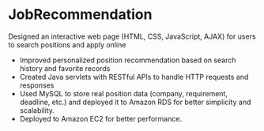 # JobRecommendation
Designed an interactive web page (HTML, CSS, JavaScript, AJAX) for users to search positions and apply online
- Improved personalized position recommendation based on search history and favorite records
- Created Java servlets with RESTful APIs to handle HTTP requests and responses
- Used MySQL to store real position data (company, requirement, deadline, etc.) and deployed it to Amazon
RDS for better simplicity and scalability.
- Deployed to Amazon EC2 for better performance.
